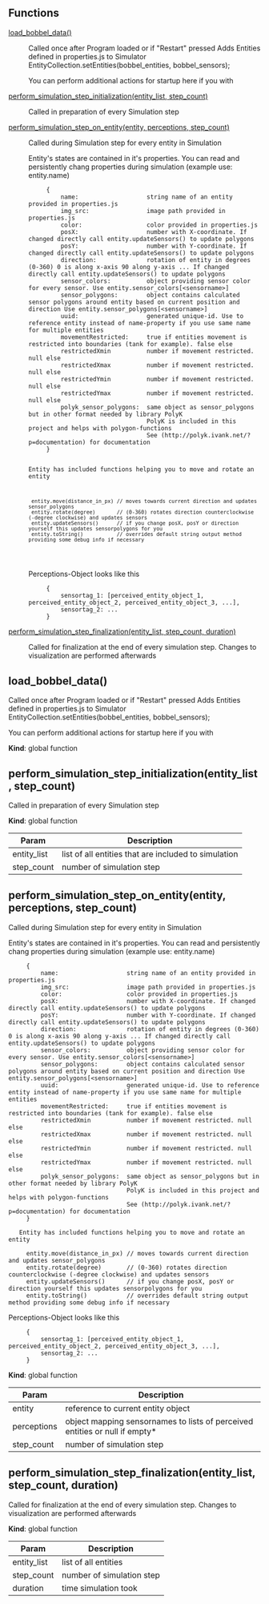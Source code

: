 ## Functions

<dl>
<dt><a href="#load_bobbel_data">load_bobbel_data()</a></dt>
<dd><p>Called once after Program loaded or if &quot;Restart&quot; pressed
Adds Entities defined in properties.js to Simulator
     EntityCollection.setEntities(bobbel_entities, bobbel_sensors);</p>
<p>You can perform additional actions for startup here if you with</p>
</dd>
<dt><a href="#perform_simulation_step_initialization">perform_simulation_step_initialization(entity_list, step_count)</a></dt>
<dd><p>Called in preparation of every Simulation step</p>
</dd>
<dt><a href="#perform_simulation_step_on_entity">perform_simulation_step_on_entity(entity, perceptions, step_count)</a></dt>
<dd><p>Called during Simulation step for every entity in Simulation</p>
<p>Entity&#39;s states are contained in it&#39;s properties. You can read and persistently chang properties during simulation
       (example use: entity.name)</p>
<pre><code>     {
         name:                   string name of an entity provided in properties.js
         img_src:                image path provided in properties.js
         color:                  color provided in properties.js
         posX:                   number with X-coordinate. If changed directly call entity.updateSensors() to update polygons
         posY:                   number with Y-coordinate. If changed directly call entity.updateSensors() to update polygons
         direction:              rotation of entity in degrees (0-360) 0 is along x-axis 90 along y-axis ... If changed directly call entity.updateSensors() to update polygons
         sensor_colors:          object providing sensor color for every sensor. Use entity.sensor_colors[&lt;sensorname&gt;]
         sensor_polygons:        object contains calculated sensor polygons around entity based on current position and direction Use entity.sensor_polygons[&lt;sensorname&gt;]
         uuid:                   generated unique-id. Use to reference entity instead of name-property if you use same name for multiple entities
         movementRestricted:     true if entities movement is restricted into boundaries (tank for example). false else
         restrictedXmin          number if movement restricted. null else
         restrictedXmax          number if movement restricted. null else
         restrictedYmin          number if movement restricted. null else
         restrictedYmax          number if movement restricted. null else
         polyk_sensor_polygons:  same object as sensor_polygons but in other format needed by library PolyK
                                 PolyK is included in this project and helps with polygon-functions
                                 See (http://polyk.ivank.net/?p=documentation) for documentation
     }

   Entity has included functions helping you to move and rotate an entity

     entity.move(distance_in_px) // moves towards current direction and updates sensor_polygons
     entity.rotate(degree)       // (0-360) rotates direction counterclockwise (-degree clockwise) and updates sensors
     entity.updateSensors()      // if you change posX, posY or direction yourself this updates sensorpolygons for you
     entity.toString()           // overrides default string output method providing some debug info if necessary
</code></pre><p>Perceptions-Object looks like this</p>
<pre><code>     {
         sensortag_1: [perceived_entity_object_1, perceived_entity_object_2, perceived_entity_object_3, ...],
         sensortag_2: ...
     }
</code></pre></dd>
<dt><a href="#perform_simulation_step_finalization">perform_simulation_step_finalization(entity_list, step_count, duration)</a></dt>
<dd><p>Called for finalization at the end of every simulation step. Changes to visualization are performed afterwards</p>
</dd>
</dl>

<a name="load_bobbel_data"></a>

## load_bobbel_data()
Called once after Program loaded or if "Restart" pressed
Adds Entities defined in properties.js to Simulator
     EntityCollection.setEntities(bobbel_entities, bobbel_sensors);

You can perform additional actions for startup here if you with

**Kind**: global function  
<a name="perform_simulation_step_initialization"></a>

## perform_simulation_step_initialization(entity_list, step_count)
Called in preparation of every Simulation step

**Kind**: global function  

| Param | Description |
| --- | --- |
| entity_list | list of all entities that are included to simulation |
| step_count | number of simulation step |

<a name="perform_simulation_step_on_entity"></a>

## perform_simulation_step_on_entity(entity, perceptions, step_count)
Called during Simulation step for every entity in Simulation

Entity's states are contained in it's properties. You can read and persistently chang properties during simulation
       (example use: entity.name)

         {
             name:                   string name of an entity provided in properties.js
             img_src:                image path provided in properties.js
             color:                  color provided in properties.js
             posX:                   number with X-coordinate. If changed directly call entity.updateSensors() to update polygons
             posY:                   number with Y-coordinate. If changed directly call entity.updateSensors() to update polygons
             direction:              rotation of entity in degrees (0-360) 0 is along x-axis 90 along y-axis ... If changed directly call entity.updateSensors() to update polygons
             sensor_colors:          object providing sensor color for every sensor. Use entity.sensor_colors[<sensorname>]
             sensor_polygons:        object contains calculated sensor polygons around entity based on current position and direction Use entity.sensor_polygons[<sensorname>]
             uuid:                   generated unique-id. Use to reference entity instead of name-property if you use same name for multiple entities
             movementRestricted:     true if entities movement is restricted into boundaries (tank for example). false else
             restrictedXmin          number if movement restricted. null else
             restrictedXmax          number if movement restricted. null else
             restrictedYmin          number if movement restricted. null else
             restrictedYmax          number if movement restricted. null else
             polyk_sensor_polygons:  same object as sensor_polygons but in other format needed by library PolyK
                                     PolyK is included in this project and helps with polygon-functions
                                     See (http://polyk.ivank.net/?p=documentation) for documentation
         }

       Entity has included functions helping you to move and rotate an entity

         entity.move(distance_in_px) // moves towards current direction and updates sensor_polygons
         entity.rotate(degree)       // (0-360) rotates direction counterclockwise (-degree clockwise) and updates sensors
         entity.updateSensors()      // if you change posX, posY or direction yourself this updates sensorpolygons for you
         entity.toString()           // overrides default string output method providing some debug info if necessary



Perceptions-Object looks like this

         {
             sensortag_1: [perceived_entity_object_1, perceived_entity_object_2, perceived_entity_object_3, ...],
             sensortag_2: ...
         }

**Kind**: global function  

| Param | Description |
| --- | --- |
| entity | reference to current entity object |
| perceptions | object mapping sensornames to lists of perceived entities or null if empty* |
| step_count | number of simulation step |

<a name="perform_simulation_step_finalization"></a>

## perform_simulation_step_finalization(entity_list, step_count, duration)
Called for finalization at the end of every simulation step. Changes to visualization are performed afterwards

**Kind**: global function  

| Param | Description |
| --- | --- |
| entity_list | list of all entities |
| step_count | number of simulation step |
| duration | time simulation took |


